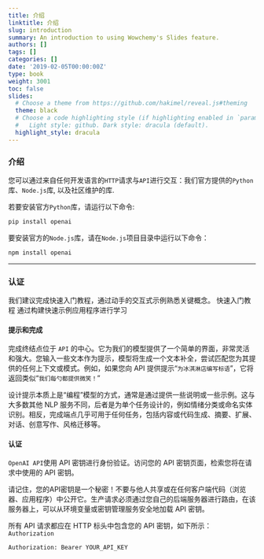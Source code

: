 ```yaml
---
title: 介绍
linktitle: 介绍
slug: introduction
summary: An introduction to using Wowchemy's Slides feature.
authors: []
tags: []
categories: []
date: '2019-02-05T00:00:00Z'
type: book
weight: 3001
toc: false
slides:
  # Choose a theme from https://github.com/hakimel/reveal.js#theming
  theme: black
  # Choose a code highlighting style (if highlighting enabled in `params.toml`)
  #   Light style: github. Dark style: dracula (default).
  highlight_style: dracula
---
```


### 介绍
您可以通过来自任何开发语言的`HTTP`请求与`API`进行交互：我们官方提供的`Python`库、`Node.js`库, 以及社区维护的库.

若要安装官方`Python`库，请运行以下命令:
```bash
pip install openai
```
要安装官方的`Node.js`库，请在`Node.js`项目目录中运行以下命令：
```bash
npm install openai
```
---
### 认证

我们建议完成快速入门教程，通过动手的交互式示例熟悉关键概念。
快速入门教程
通过构建快速示例应用程序进行学习

#### 提示和完成

完成终结点位于 `API` 的中心。它为我们的模型提供了一个简单的界面，非常灵活和强大。您输入一些文本作为提示，模型将生成一个文本补全，尝试匹配您为其提供的任何上下文或模式。例如，如果您向 API 提供提示“`为冰淇淋店编写标语`”，它将返回类似“`我们每勺都提供微笑！`”

设计提示本质上是“编程”模型的方式，通常是通过提供一些说明或一些示例。这与大多数其他 NLP 服务不同，后者是为单个任务设计的，例如情绪分类或命名实体识别。相反，完成端点几乎可用于任何任务，包括内容或代码生成、摘要、扩展、对话、创意写作、风格迁移等。

#### 认证

`OpenAI API`使用 API 密钥进行身份验证。访问您的 API 密钥页面，检索您将在请求中使用的 API 密钥。

请记住，您的API密钥是一个秘密！不要与他人共享或在任何客户端代码（浏览器、应用程序）中公开它。生产请求必须通过您自己的后端服务器进行路由，在该服务器上，可以从环境变量或密钥管理服务安全地加载 API 密钥。

所有 API 请求都应在 HTTP 标头中包含您的 API 密钥，如下所示：`Authorization`
```command
Authorization: Bearer YOUR_API_KEY
```